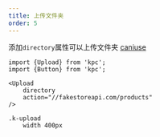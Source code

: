 ```yaml
---
title: 上传文件夹
order: 5
---
```


添加`directory`属性可以上传文件夹 [caniuse](https://caniuse.com/#feat=input-file-directory)

```vdt
import {Upload} from 'kpc';
import {Button} from 'kpc';

<Upload 
    directory
    action="//fakestoreapi.com/products"
/>
```

```styl
.k-upload
    width 400px
```
